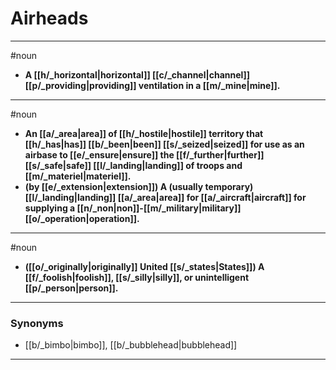 # Airheads
---
#noun
- **A [[h/_horizontal|horizontal]] [[c/_channel|channel]] [[p/_providing|providing]] ventilation in a [[m/_mine|mine]].**
---
#noun
- **An [[a/_area|area]] of [[h/_hostile|hostile]] territory that [[h/_has|has]] [[b/_been|been]] [[s/_seized|seized]] for use as an airbase to [[e/_ensure|ensure]] the [[f/_further|further]] [[s/_safe|safe]] [[l/_landing|landing]] of troops and [[m/_materiel|materiel]].**
- **(by [[e/_extension|extension]]) A (usually temporary) [[l/_landing|landing]] [[a/_area|area]] for [[a/_aircraft|aircraft]] for supplying a [[n/_non|non]]-[[m/_military|military]] [[o/_operation|operation]].**
---
#noun
- **([[o/_originally|originally]] United [[s/_states|States]]) A [[f/_foolish|foolish]], [[s/_silly|silly]], or unintelligent [[p/_person|person]].**
---
### Synonyms
- [[b/_bimbo|bimbo]], [[b/_bubblehead|bubblehead]]
---
